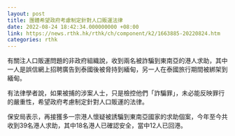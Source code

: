 ```yaml
---
layout: post
title: 團體希望政府考慮制定針對人口販運法律
date: 2022-08-24 18:42:34.000000000 +08:00
link: https://news.rthk.hk/rthk/ch/component/k2/1663885-20220824.htm
categories: rthk
---
```


有關注人口販運問題的非政府組織說，收到兩名被詐騙到東南亞的港人求助，其中一人是誤信網上招聘廣告到泰國後被脅持到緬甸，另一人在泰國旅行期間被綁架到緬甸。

有法律學者說，如果被捕的涉案人士，只是檢控他們「詐騙罪」，未必能反映罪行的嚴重性，希望政府考慮制定針對人口販運的法律。

保安局表示，再接獲多一宗港人懷疑被誘騙到東南亞國家的求助個案，今年至今共收到39名港人求助，其中18名港人已確認安全，當中12人已回港。
